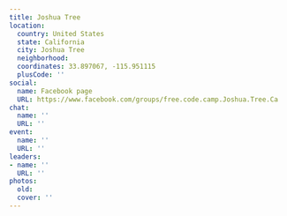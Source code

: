```yaml
---
title: Joshua Tree
location:
  country: United States
  state: California
  city: Joshua Tree
  neighborhood: 
  coordinates: 33.897067, -115.951115
  plusCode: ''
social:
  name: Facebook page
  URL: https://www.facebook.com/groups/free.code.camp.Joshua.Tree.Ca
chat:
  name: ''
  URL: ''
event:
  name: ''
  URL: ''
leaders:
- name: ''
  URL: ''
photos:
  old: 
  cover: ''
---
```

